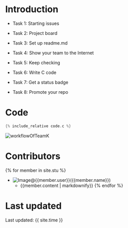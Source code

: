 # Introduction

- Task 1: Starting issues

- Task 2: Project board

- Task 3: Set up readme.md

- Task 4: Show your team to the Internet

- Task 5: Keep checking

- Task 6: Write C code

- Task 7: Get a status badge

- Task 8: Promote your repo

# Code

```c
{% include_relative code.c %}
```
![workflowOfTeamK](https://github.com/csci3251-2020/project-team-k/workflows/workflowOfTeamK/badge.svg)

# Contributors

{% for member in site.stu %}
-   ![Image]({{member.image}})@{{member.user}}({{member.name}})
    -   {{member.content | markdownify}}
{% endfor %}
 
# Last updated
Last updated: {{ site.time }}
